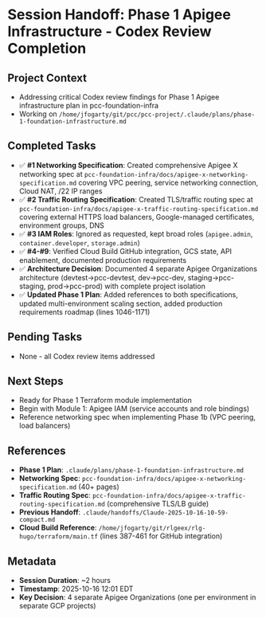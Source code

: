 # Session Handoff: Phase 1 Apigee Infrastructure - Codex Review Completion

## Project Context
- Addressing critical Codex review findings for Phase 1 Apigee infrastructure plan in pcc-foundation-infra
- Working on `/home/jfogarty/git/pcc/pcc-project/.claude/plans/phase-1-foundation-infrastructure.md`

## Completed Tasks
- ✅ **#1 Networking Specification**: Created comprehensive Apigee X networking spec at `pcc-foundation-infra/docs/apigee-x-networking-specification.md` covering VPC peering, service networking connection, Cloud NAT, /22 IP ranges
- ✅ **#2 Traffic Routing Specification**: Created TLS/traffic routing spec at `pcc-foundation-infra/docs/apigee-x-traffic-routing-specification.md` covering external HTTPS load balancers, Google-managed certificates, environment groups, DNS
- ✅ **#3 IAM Roles**: Ignored as requested, kept broad roles (`apigee.admin`, `container.developer`, `storage.admin`)
- ✅ **#4-#9**: Verified Cloud Build GitHub integration, GCS state, API enablement, documented production requirements
- ✅ **Architecture Decision**: Documented 4 separate Apigee Organizations architecture (devtest→pcc-devtest, dev→pcc-dev, staging→pcc-staging, prod→pcc-prod) with complete project isolation
- ✅ **Updated Phase 1 Plan**: Added references to both specifications, updated multi-environment scaling section, added production requirements roadmap (lines 1046-1171)

## Pending Tasks
- None - all Codex review items addressed

## Next Steps
- Ready for Phase 1 Terraform module implementation
- Begin with Module 1: Apigee IAM (service accounts and role bindings)
- Reference networking spec when implementing Phase 1b (VPC peering, load balancers)

## References
- **Phase 1 Plan**: `.claude/plans/phase-1-foundation-infrastructure.md`
- **Networking Spec**: `pcc-foundation-infra/docs/apigee-x-networking-specification.md` (40+ pages)
- **Traffic Routing Spec**: `pcc-foundation-infra/docs/apigee-x-traffic-routing-specification.md` (comprehensive TLS/LB guide)
- **Previous Handoff**: `.claude/handoffs/Claude-2025-10-16-10-59-compact.md`
- **Cloud Build Reference**: `/home/jfogarty/git/rlgeex/rlg-hugo/terraform/main.tf` (lines 387-461 for GitHub integration)

## Metadata
- **Session Duration**: ~2 hours
- **Timestamp**: 2025-10-16 12:01 EDT
- **Key Decision**: 4 separate Apigee Organizations (one per environment in separate GCP projects)
